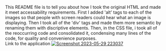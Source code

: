 This README file is to tell you about how I took the original HTML and 
made it meet accessability requirements. First I added 'alt' tags to each
of the images so that people with screen readers could hear what an image
is displaying. Then I took all of the 'div' tags and made them more semantic
by renaming them with discriptive elements. Then, in the CSS file, i took all
of the reoccurring code and consolidated it, condensing many lines of the code,
for quality and convenience purposes.  
Link to the application <a href= https://elizabethweatherby.github.io/red-wagon>
  ![Screenshot 2023-05-29 223037](https://github.com/Elizabethweatherby/red-wagon/assets/47335796/a9b25e0e-8d21-463d-b308-1b632c7f60a5)
